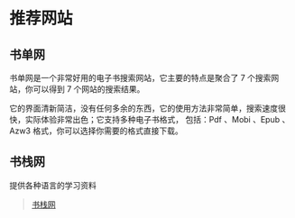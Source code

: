 # 推荐网站

## 书单网

书单网是一个非常好用的电子书搜索网站，它主要的特点是聚合了 7 个搜索网站，你可以得到 7 个网站的搜索结果。

它的界面清新简洁，没有任何多余的东西，它的使用方法非常简单，搜索速度很快，实际体验非常出色；它支持多种电子书格式，
包括：Pdf 、Mobi 、Epub 、Azw3 格式，你可以选择你需要的格式直接下载。


## 书栈网

提供各种语言的学习资料

> [书栈网](https://www.bookstack.cn/)

